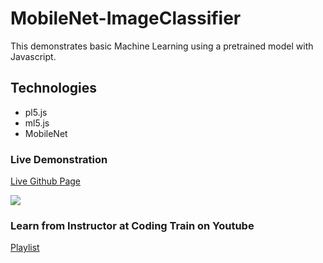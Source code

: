 # MobileNet-ImageClassifier
This demonstrates  basic Machine Learning using a pretrained model with Javascript.

## Technologies
- pl5.js
- ml5.js
- MobileNet

### Live Demonstration
[Live Github Page](https://karadikid.github.io/MobileNet-ImageClassifier/)

![](https://github.com/karadikid/MobileNet-ImageClassifier/blob/main/ml5.js-ImageClassifier.gif)


### Learn from Instructor at Coding Train on Youtube

[Playlist](https://www.youtube.com/watch?v=26uABexmOX4&list=PLRqwX-V7Uu6YPSwT06y_AEYTqIwbeam3y)
